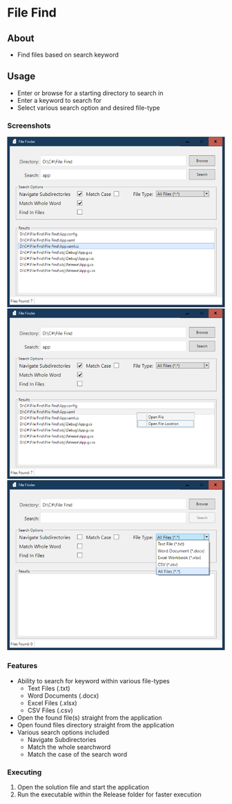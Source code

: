 # File Find

## About

* Find files based on search keyword

## Usage

* Enter or browse for a starting directory to search in
* Enter a keyword to search for
* Select various search option and desired file-type 


### Screenshots


![Results](imgs/Screenshot%201.PNG)
![Right Click](imgs/Screenshot%202.PNG)
![File Types](imgs/Screenshot%203.PNG)

### Features

* Ability to search for keyword within various file-types
  - Text Files (.txt)
  - Word Documents (.docx)
  - Excel Files (.xlsx)
  - CSV Files (.csv)
* Open the found file(s) straight from the application
* Open found files directory straight from the application
* Various search options included
  - Navigate Subdirectories
  - Match the whole searchword
  - Match the case of the search word

 
### Executing

1. Open the solution file and start the application
2. Run the executable within the Release folder for faster execution

